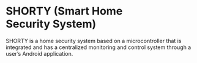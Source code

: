 # SHORTY (Smart Home Security System)
SHORTY is a home security system based on a microcontroller that is integrated and has a centralized monitoring and control system through a user’s Android application.
